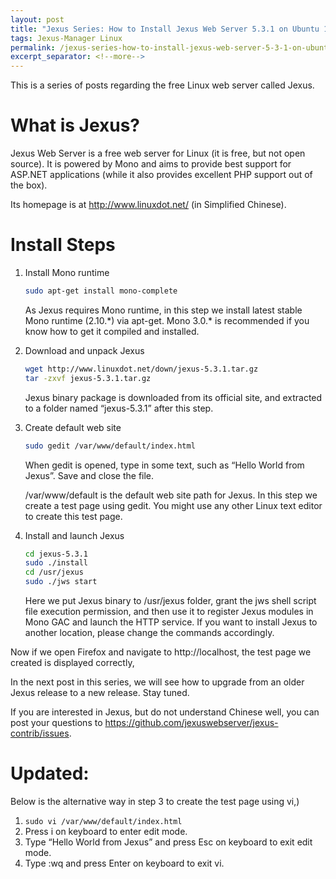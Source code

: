 ```yaml
---
layout: post
title: "Jexus Series: How to Install Jexus Web Server 5.3.1 on Ubuntu 13.04"
tags: Jexus-Manager Linux
permalink: /jexus-series-how-to-install-jexus-web-server-5-3-1-on-ubuntu-13-04-fb344997faa0
excerpt_separator: <!--more-->
---
```

This is a series of posts regarding the free Linux web server called Jexus.

# What is Jexus?

Jexus Web Server is a free web server for Linux (it is free, but not open source). It is powered by Mono and aims to provide best support for ASP.NET applications (while it also provides excellent PHP support out of the box).

Its homepage is at http://www.linuxdot.net/ (in Simplified Chinese).
<!--more-->

# Install Steps

1. Install Mono runtime

   ``` bash
   sudo apt-get install mono-complete
   ```

   As Jexus requires Mono runtime, in this step we install latest stable Mono runtime (2.10.\*) via apt-get. Mono 3.0.\* is recommended if you know how to get it compiled and installed.

1. Download and unpack Jexus

   ``` bash
   wget http://www.linuxdot.net/down/jexus-5.3.1.tar.gz
   tar -zxvf jexus-5.3.1.tar.gz
   ```

   Jexus binary package is downloaded from its official site, and extracted to a folder named “jexus-5.3.1” after this step.

1. Create default web site

   ``` bash
   sudo gedit /var/www/default/index.html
   ```

   When gedit is opened, type in some text, such as “Hello World from Jexus”. Save and close the file.

   /var/www/default is the default web site path for Jexus. In this step we create a test page using gedit. You might use any other Linux text editor to create this test page.

1. Install and launch Jexus

   ``` bash
   cd jexus-5.3.1
   sudo ./install
   cd /usr/jexus
   sudo ./jws start
   ```

   Here we put Jexus binary to /usr/jexus folder, grant the jws shell script file execution permission, and then use it to register Jexus modules in Mono GAC and launch the HTTP service. If you want to install Jexus to another location, please change the commands accordingly.

Now if we open Firefox and navigate to http://localhost, the test page we created is displayed correctly,

In the next post in this series, we will see how to upgrade from an older Jexus release to a new release. Stay tuned.

If you are interested in Jexus, but do not understand Chinese well, you can post your questions to https://github.com/jexuswebserver/jexus-contrib/issues.

# Updated:
Below is the alternative way in step 3 to create the test page using vi,)

1. `sudo vi /var/www/default/index.html`
1. Press i on keyboard to enter edit mode.
1. Type “Hello World from Jexus” and press Esc on keyboard to exit edit mode.
1. Type :wq and press Enter on keyboard to exit vi.
